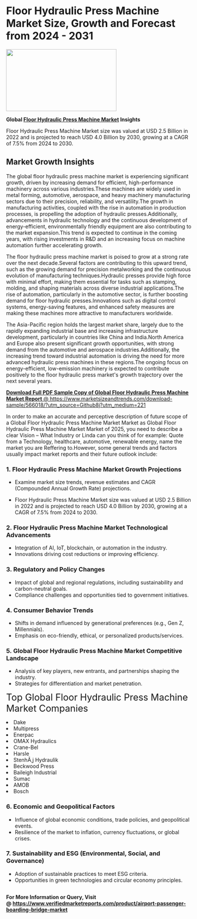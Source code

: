 <H1>Floor Hydraulic Press Machine Market Size, Growth and Forecast from 2024 - 2031</H1><img class="aligncenter size-medium wp-image-584254" src="https://thirdeyenews.in/wp-content/uploads/2024/09/Global-Market-Research-300x168.jpeg" alt="" width="300" height="168" /><p><strong>Global&nbsp;<a href="https://www.marketsizeandtrends.com/download-sample/566018/?utm_source=Github8j?utm_medium=221">Floor Hydraulic Press Machine Market</a> Insights</strong></p><p>Floor Hydraulic Press Machine Market size was valued at USD 2.5 Billion in 2022 and is projected to reach USD 4.0 Billion by 2030, growing at a CAGR of 7.5% from 2024 to 2030.</p><p><h2>Market Growth Insights</h2> <p>The global floor hydraulic press machine market is experiencing significant growth, driven by increasing demand for efficient, high-performance machinery across various industries.These machines are widely used in metal forming, automotive, aerospace, and heavy machinery manufacturing sectors due to their precision, reliability, and versatility.The growth in manufacturing activities, coupled with the rise in automation in production processes, is propelling the adoption of hydraulic presses.Additionally, advancements in hydraulic technology and the continuous development of energy-efficient, environmentally friendly equipment are also contributing to the market expansion.This trend is expected to continue in the coming years, with rising investments in R&D and an increasing focus on machine automation further accelerating growth.</p> <p><a href="#"></a></p> <p>The floor hydraulic press machine market is poised to grow at a strong rate over the next decade.Several factors are contributing to this upward trend, such as the growing demand for precision metalworking and the continuous evolution of manufacturing techniques.Hydraulic presses provide high force with minimal effort, making them essential for tasks such as stamping, molding, and shaping materials across diverse industrial applications.The rise of automation, particularly in the automotive sector, is further boosting demand for floor hydraulic presses.Innovations such as digital control systems, energy-saving features, and enhanced safety measures are making these machines more attractive to manufacturers worldwide.</p> <p>The Asia-Pacific region holds the largest market share, largely due to the rapidly expanding industrial base and increasing infrastructure development, particularly in countries like China and India.North America and Europe also present significant growth opportunities, with strong demand from the automotive and aerospace industries.Additionally, the increasing trend toward industrial automation is driving the need for more advanced hydraulic press machines in these regions.The ongoing focus on energy-efficient, low-emission machinery is expected to contribute positively to the floor hydraulic press market's growth trajectory over the next several years.</p> <p><a href="#"></p><p><span class=""><strong>Download Full PDF Sample Copy of Global Floor Hydraulic Press Machine Market Report</strong> @ <a href="https://www.marketsizeandtrends.com/download-sample/566018/?utm_source=Github8j?utm_medium=221" target="_blank">https://www.marketsizeandtrends.com/download-sample/566018/?utm_source=Github8j?utm_medium=221</a></span></p><p>In order to make an accurate and perceptive description of future scope of a Global&nbsp;Floor Hydraulic Press Machine Market Market as Global&nbsp;Floor Hydraulic Press Machine Market Market of 2025, you need to describe a clear Vision &ndash; What Industry or Linda can you think of for example: Quote from a Technology, healthcare, automotive, renewable energy, name the market you are Reffering to.However, some general trends and factors usually impact market reports and their future outlook include:</p><h3>1.&nbsp;<strong>Floor Hydraulic Press Machine Market Growth Projections</strong></h3><ul><li>Examine market size trends, revenue estimates and CAGR (Compounded Annual Growth Rate) projections.</li><li><p>Floor Hydraulic Press Machine Market size was valued at USD 2.5 Billion in 2022 and is projected to reach USD 4.0 Billion by 2030, growing at a CAGR of 7.5% from 2024 to 2030.</p></li></ul><h3>2.&nbsp;<strong>Floor Hydraulic Press Machine Market Technological Advancements</strong></h3><ul><li>Integration of AI, IoT, blockchain, or automation in the industry.</li><li>Innovations driving cost reductions or improving efficiency.</li></ul><h3>3.&nbsp;<strong>Regulatory and Policy Changes</strong></h3><ul><li>Impact of global and regional regulations, including sustainability and carbon-neutral goals.</li><li>Compliance challenges and opportunities tied to government initiatives.</li></ul><h3>4.&nbsp;<strong>Consumer Behavior Trends</strong></h3><ul><li>Shifts in demand influenced by generational preferences (e.g., Gen Z, Millennials).</li><li>Emphasis on eco-friendly, ethical, or personalized products/services.</li></ul><h3>5.&nbsp;<strong>Global Floor Hydraulic Press Machine Market Competitive Landscape</strong></h3><ul><li>Analysis of key players, new entrants, and partnerships shaping the industry.</li><li>Strategies for differentiation and market penetration.</li></ul><p data-pm-slice="1 1 []"><span style="color: inherit; font-family: inherit; font-size: 25px;">Top Global Floor Hydraulic Press Machine Market Companies</span></p><div class="" data-test-id=""><p><li>Dake</li><li> Multipress</li><li> Enerpac</li><li> OMAX Hydraulics</li><li> Crane-Bel</li><li> Harsle</li><li> StenhÃ¸j Hydraulik</li><li> Beckwood Press</li><li> Baileigh Industrial</li><li> Sumac</li><li> AMOB</li><li> Bosch</li></p></div><h3>6.&nbsp;<strong>Economic and Geopolitical Factors</strong></h3><ul><li>Influence of global economic conditions, trade policies, and geopolitical events.</li><li>Resilience of the market to inflation, currency fluctuations, or global crises.</li></ul><h3>7.&nbsp;<strong>Sustainability and ESG (Environmental, Social, and Governance)</strong></h3><ul><li>Adoption of sustainable practices to meet ESG criteria.</li><li>Opportunities in green technologies and circular economy principles.</li></ul><h2><strong style="font-size: 14px;">For More Information or Query, Visit @&nbsp;</strong><a style="background-color: #ffffff; font-size: 14px;" href="https://www.marketsizeandtrends.com/report/floor-hydraulic-press-machine-market/" target="_blank">https://www.verifiedmarketreports.com/product/airport-passenger-boarding-bridge-market</a></h2>